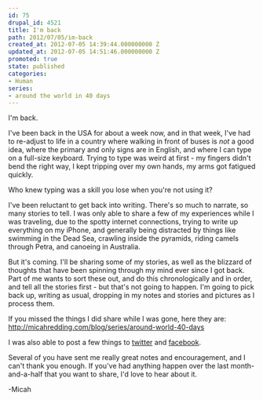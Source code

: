 ```yaml
---
id: 75
drupal_id: 4521
title: I'm back
path: 2012/07/05/im-back
created_at: 2012-07-05 14:39:44.000000000 Z
updated_at: 2012-07-05 14:51:46.000000000 Z
promoted: true
state: published
categories:
- Human
series:
- around the world in 40 days
---
```

I'm back.

I've been back in the USA for about a week now, and in that week, I've had to re-adjust to life in a country where walking in front of buses is *not* a good idea, where the primary and only signs are in English, and where I can type on a full-size keyboard. Trying to type was weird at first - my fingers didn't bend the right way, I kept tripping over my own hands, my arms got fatigued quickly. 

Who knew typing was a skill you lose when you're not using it?

I've been reluctant to get back into writing. There's so much to narrate, so many stories to tell. I was only able to share a few of my experiences while I was traveling, due to the spotty internet connections, trying to write up everything on my iPhone, and generally being distracted by things like swimming in the Dead Sea, crawling inside the pyramids, riding camels through Petra, and canoeing in Australia.

But it's coming. I'll be sharing some of my stories, as well as the blizzard of thoughts that have been spinning through my mind ever since I got back. Part of me wants to sort these out, and do this chronologically and in order, and tell all the stories first - but that's not going to happen. I'm going to pick back up, writing as usual, dropping in my notes and stories and pictures as I process them.

If you missed the things I did share while I was gone, here they are:
http://micahredding.com/blog/series/around-world-40-days

I was also able to post a few things to [twitter](http://twitter.com/micahtredding) and [facebook](http://facebook.com/micahredding).

Several of you have sent me really great notes and encouragement, and I can't thank you enough. If you've had anything happen over the last month-and-a-half that you want to share, I'd love to hear about it.

-Micah
